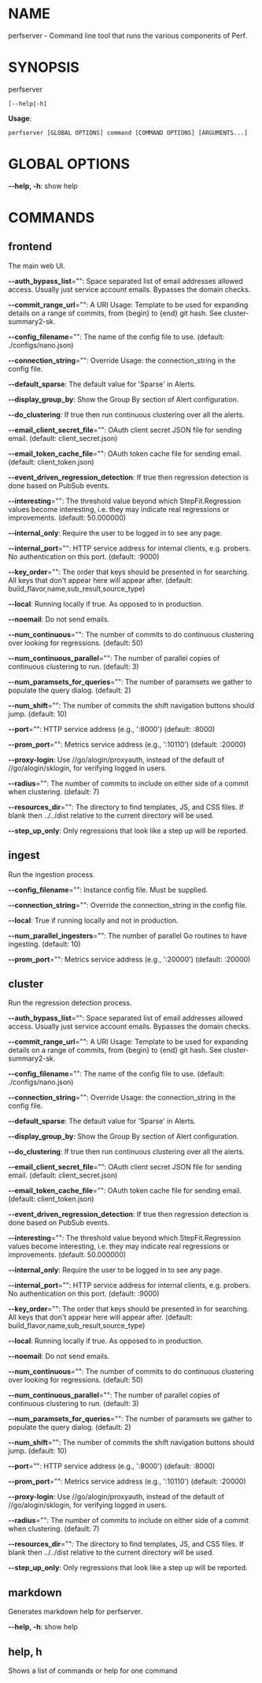 # NAME

perfserver - Command line tool that runs the various components of Perf.

# SYNOPSIS

perfserver

```
[--help|-h]
```

**Usage**:

```
perfserver [GLOBAL OPTIONS] command [COMMAND OPTIONS] [ARGUMENTS...]
```

# GLOBAL OPTIONS

**--help, -h**: show help


# COMMANDS

## frontend

The main web UI.

**--auth_bypass_list**="": Space separated list of email addresses allowed access. Usually just service account emails. Bypasses the domain checks.

**--commit_range_url**="": A URI Usage: Template to be used for expanding details on a range of commits, from {begin} to {end} git hash. See cluster-summary2-sk.

**--config_filename**="": The name of the config file to use. (default: ./configs/nano.json)

**--connection_string**="":  Override Usage: the connection_string in the config file.

**--default_sparse**: The default value for 'Sparse' in Alerts.

**--display_group_by**: Show the Group By section of Alert configuration.

**--do_clustering**: If true then run continuous clustering over all the alerts.

**--email_client_secret_file**="": OAuth client secret JSON file for sending email. (default: client_secret.json)

**--email_token_cache_file**="": OAuth token cache file for sending email. (default: client_token.json)

**--event_driven_regression_detection**: If true then regression detection is done based on PubSub events.

**--interesting**="": The threshold value beyond which StepFit.Regression values become interesting, i.e. they may indicate real regressions or improvements. (default: 50.000000)

**--internal_only**: Require the user to be logged in to see any page.

**--internal_port**="": HTTP service address for internal clients, e.g. probers. No authentication on this port. (default: :9000)

**--key_order**="": The order that keys should be presented in for searching. All keys that don't appear here will appear after. (default: build_flavor,name,sub_result,source_type)

**--local**: Running locally if true. As opposed to in production.

**--noemail**: Do not send emails.

**--num_continuous**="": The number of commits to do continuous clustering over looking for regressions. (default: 50)

**--num_continuous_parallel**="": The number of parallel copies of continuous clustering to run. (default: 3)

**--num_paramsets_for_queries**="": The number of paramsets we gather to populate the query dialog. (default: 2)

**--num_shift**="": The number of commits the shift navigation buttons should jump. (default: 10)

**--port**="": HTTP service address (e.g., ':8000') (default: :8000)

**--prom_port**="": Metrics service address (e.g., ':10110') (default: :20000)

**--proxy-login**: Use //go/alogin/proxyauth, instead of the default of //go/alogin/sklogin, for verifying logged in users.

**--radius**="": The number of commits to include on either side of a commit when clustering. (default: 7)

**--resources_dir**="": The directory to find templates, JS, and CSS files. If blank then ../../dist relative to the current directory will be used.

**--step_up_only**: Only regressions that look like a step up will be reported.

## ingest

Run the ingestion process.

**--config_filename**="": Instance config file. Must be supplied.

**--connection_string**="":  Override the connection_string in the config file.

**--local**: True if running locally and not in production.

**--num_parallel_ingesters**="": The number of parallel Go routines to have ingesting. (default: 10)

**--prom_port**="": Metrics service address (e.g., ':20000') (default: :20000)

## cluster

Run the regression detection process.

**--auth_bypass_list**="": Space separated list of email addresses allowed access. Usually just service account emails. Bypasses the domain checks.

**--commit_range_url**="": A URI Usage: Template to be used for expanding details on a range of commits, from {begin} to {end} git hash. See cluster-summary2-sk.

**--config_filename**="": The name of the config file to use. (default: ./configs/nano.json)

**--connection_string**="":  Override Usage: the connection_string in the config file.

**--default_sparse**: The default value for 'Sparse' in Alerts.

**--display_group_by**: Show the Group By section of Alert configuration.

**--do_clustering**: If true then run continuous clustering over all the alerts.

**--email_client_secret_file**="": OAuth client secret JSON file for sending email. (default: client_secret.json)

**--email_token_cache_file**="": OAuth token cache file for sending email. (default: client_token.json)

**--event_driven_regression_detection**: If true then regression detection is done based on PubSub events.

**--interesting**="": The threshold value beyond which StepFit.Regression values become interesting, i.e. they may indicate real regressions or improvements. (default: 50.000000)

**--internal_only**: Require the user to be logged in to see any page.

**--internal_port**="": HTTP service address for internal clients, e.g. probers. No authentication on this port. (default: :9000)

**--key_order**="": The order that keys should be presented in for searching. All keys that don't appear here will appear after. (default: build_flavor,name,sub_result,source_type)

**--local**: Running locally if true. As opposed to in production.

**--noemail**: Do not send emails.

**--num_continuous**="": The number of commits to do continuous clustering over looking for regressions. (default: 50)

**--num_continuous_parallel**="": The number of parallel copies of continuous clustering to run. (default: 3)

**--num_paramsets_for_queries**="": The number of paramsets we gather to populate the query dialog. (default: 2)

**--num_shift**="": The number of commits the shift navigation buttons should jump. (default: 10)

**--port**="": HTTP service address (e.g., ':8000') (default: :8000)

**--prom_port**="": Metrics service address (e.g., ':10110') (default: :20000)

**--proxy-login**: Use //go/alogin/proxyauth, instead of the default of //go/alogin/sklogin, for verifying logged in users.

**--radius**="": The number of commits to include on either side of a commit when clustering. (default: 7)

**--resources_dir**="": The directory to find templates, JS, and CSS files. If blank then ../../dist relative to the current directory will be used.

**--step_up_only**: Only regressions that look like a step up will be reported.

## markdown

Generates markdown help for perfserver.

**--help, -h**: show help

## help, h

Shows a list of commands or help for one command

